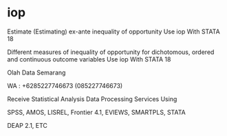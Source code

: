 # iop
Estimate (Estimating) ex-ante inequality of opportunity Use iop With STATA 18

Different measures of inequality of opportunity for dichotomous, ordered and continuous outcome variables Use iop With STATA 18

Olah Data Semarang

WA : +6285227746673 (085227746673)

Receive Statistical Analysis Data Processing Services Using

SPSS, AMOS, LISREL, Frontier 4.1, EVIEWS, SMARTPLS, STATA

DEAP 2.1, ETC
